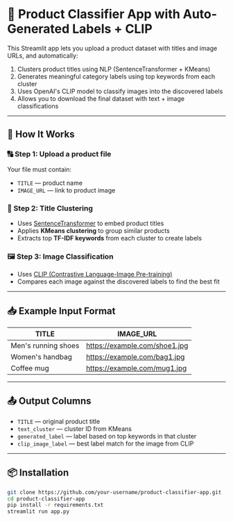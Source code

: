 # 🧠 Product Classifier App with Auto-Generated Labels + CLIP

This Streamlit app lets you upload a product dataset with titles and image URLs, and automatically:

1. Clusters product titles using NLP (SentenceTransformer + KMeans)
2. Generates meaningful category labels using top keywords from each cluster
3. Uses OpenAI's CLIP model to classify images into the discovered labels
4. Allows you to download the final dataset with text + image classifications

---

## 🚀 How It Works

### 🔠 Step 1: Upload a product file
Your file must contain:
- `TITLE` — product name
- `IMAGE_URL` — link to product image

### 🧠 Step 2: Title Clustering
- Uses [SentenceTransformer](https://www.sbert.net/) to embed product titles
- Applies **KMeans clustering** to group similar products
- Extracts top **TF-IDF keywords** from each cluster to create labels

### 🖼️ Step 3: Image Classification
- Uses [CLIP (Contrastive Language-Image Pre-training)](https://github.com/openai/CLIP)
- Compares each image against the discovered labels to find the best fit

---

## 📥 Example Input Format

| TITLE               | IMAGE_URL                         |
|---------------------|-----------------------------------|
| Men's running shoes | https://example.com/shoe1.jpg     |
| Women's handbag     | https://example.com/bag1.jpg      |
| Coffee mug          | https://example.com/mug1.jpg      |

---

## 📤 Output Columns

- `TITLE` — original product title  
- `text_cluster` — cluster ID from KMeans  
- `generated_label` — label based on top keywords in that cluster  
- `clip_image_label` — best label match for the image from CLIP

---

## 📦 Installation

```bash
git clone https://github.com/your-username/product-classifier-app.git
cd product-classifier-app
pip install -r requirements.txt
streamlit run app.py
